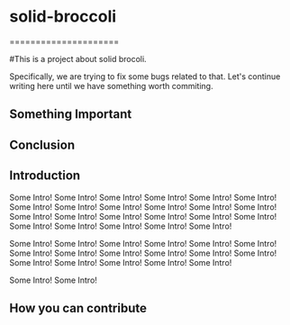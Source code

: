 # solid-broccoli
=====================

#This is a project about solid brocoli.

Specifically, we are trying to fix some bugs related to that.
Let's continue writing here until we have something worth commiting.

## Something Important

## Conclusion

## Introduction
Some Intro! Some Intro! Some Intro! Some Intro! Some Intro! Some Intro! Some Intro! Some Intro! Some Intro! Some Intro! Some Intro! Some Intro! 
Some Intro! Some Intro! Some Intro! Some Intro! Some Intro! Some Intro! Some Intro! Some Intro! Some Intro! Some Intro! Some Intro! 

Some Intro! Some Intro! Some Intro! Some Intro! Some Intro! Some Intro! 
Some Intro! Some Intro! Some Intro! Some Intro! Some Intro! Some Intro! Some Intro! Some Intro! 
Some Intro! Some Intro! Some Intro! 

Some Intro! Some Intro! 

## How you can contribute